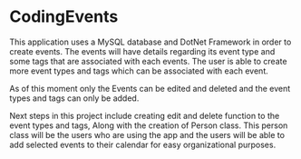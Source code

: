 # CodingEvents

This application uses a MySQL database and DotNet Framework in order to create events.
The events will have details regarding its event type and some tags that are associated with each events.
The user is able to create more event types and tags which can be associated with each event.

As of this moment only the Events can be edited and deleted and the event types and tags can only be added.

Next steps in this project include creating edit and delete function to the event types and tags, Along with the creation of Person class.
This person class will be the users who are using the app and the users will be able to add selected events to their calendar for easy organizational purposes.
